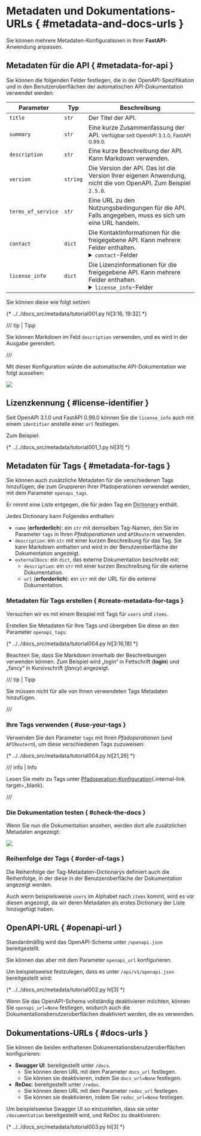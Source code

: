 # Metadaten und Dokumentations-URLs { #metadata-and-docs-urls }

Sie können mehrere Metadaten-Konfigurationen in Ihrer **FastAPI**-Anwendung anpassen.

## Metadaten für die API { #metadata-for-api }

Sie können die folgenden Felder festlegen, die in der OpenAPI-Spezifikation und in den Benutzeroberflächen der automatischen API-Dokumentation verwendet werden:

| Parameter | Typ | Beschreibung |
|------------|------|-------------|
| `title` | `str` | Der Titel der API. |
| `summary` | `str` | Eine kurze Zusammenfassung der API. <small>Verfügbar seit OpenAPI 3.1.0, FastAPI 0.99.0.</small> |
| `description` | `str` | Eine kurze Beschreibung der API. Kann Markdown verwenden. |
| `version` | `string` | Die Version der API. Das ist die Version Ihrer eigenen Anwendung, nicht die von OpenAPI. Zum Beispiel `2.5.0`. |
| `terms_of_service` | `str` | Eine URL zu den Nutzungsbedingungen für die API. Falls angegeben, muss es sich um eine URL handeln. |
| `contact` | `dict` | Die Kontaktinformationen für die freigegebene API. Kann mehrere Felder enthalten. <details><summary><code>contact</code>-Felder</summary><table><thead><tr><th>Parameter</th><th>Typ</th><th>Beschreibung</th></tr></thead><tbody><tr><td><code>name</code></td><td><code>str</code></td><td>Der identifizierende Name der Kontaktperson/Organisation.</td></tr><tr><td><code>url</code></td><td><code>str</code></td><td>Die URL, die auf die Kontaktinformationen verweist. MUSS im Format einer URL vorliegen.</td></tr><tr><td><code>email</code></td><td><code>str</code></td><td>Die E-Mail-Adresse der Kontaktperson/Organisation. MUSS im Format einer E-Mail-Adresse vorliegen.</td></tr></tbody></table></details> |
| `license_info` | `dict` | Die Lizenzinformationen für die freigegebene API. Kann mehrere Felder enthalten. <details><summary><code>license_info</code>-Felder</summary><table><thead><tr><th>Parameter</th><th>Typ</th><th>Beschreibung</th></tr></thead><tbody><tr><td><code>name</code></td><td><code>str</code></td><td><strong>ERFORDERLICH</strong> (wenn eine <code>license_info</code> festgelegt ist). Der für die API verwendete Lizenzname.</td></tr><tr><td><code>identifier</code></td><td><code>str</code></td><td>Ein <a href="https://spdx.org/licenses/" class="external-link" target="_blank">SPDX</a>-Lizenzausdruck für die API. Das Feld <code>identifier</code> und das Feld <code>url</code> schließen sich gegenseitig aus. <small>Verfügbar seit OpenAPI 3.1.0, FastAPI 0.99.0.</small></td></tr><tr><td><code>url</code></td><td><code>str</code></td><td>Eine URL zur Lizenz, die für die API verwendet wird. MUSS im Format einer URL vorliegen.</td></tr></tbody></table></details> |

Sie können diese wie folgt setzen:

{* ../../docs_src/metadata/tutorial001.py hl[3:16, 19:32] *}

/// tip | Tipp

Sie können Markdown im Feld `description` verwenden, und es wird in der Ausgabe gerendert.

///

Mit dieser Konfiguration würde die automatische API-Dokumentation wie folgt aussehen:

<img src="/img/tutorial/metadata/image01.png">

## Lizenzkennung { #license-identifier }

Seit OpenAPI 3.1.0 und FastAPI 0.99.0 können Sie die `license_info` auch mit einem `identifier` anstelle einer `url` festlegen.

Zum Beispiel:

{* ../../docs_src/metadata/tutorial001_1.py hl[31] *}

## Metadaten für Tags { #metadata-for-tags }

Sie können auch zusätzliche Metadaten für die verschiedenen Tags hinzufügen, die zum Gruppieren Ihrer Pfadoperationen verwendet werden, mit dem Parameter `openapi_tags`.

Er nimmt eine Liste entgegen, die für jeden Tag ein <abbr title="Dictionary – Zuordnungstabelle: In anderen Sprachen auch Hash, Map, Objekt, Assoziatives Array genannt">Dictionary</abbr> enthält.

Jedes Dictionary kann Folgendes enthalten:

* `name` (**erforderlich**): ein `str` mit demselben Tag-Namen, den Sie im Parameter `tags` in Ihren *Pfadoperationen* und `APIRouter`n verwenden.
* `description`: ein `str` mit einer kurzen Beschreibung für das Tag. Sie kann Markdown enthalten und wird in der Benutzeroberfläche der Dokumentation angezeigt.
* `externalDocs`: ein `dict`, das externe Dokumentation beschreibt mit:
    * `description`: ein `str` mit einer kurzen Beschreibung für die externe Dokumentation.
    * `url` (**erforderlich**): ein `str` mit der URL für die externe Dokumentation.

### Metadaten für Tags erstellen { #create-metadata-for-tags }

Versuchen wir es mit einem Beispiel mit Tags für `users` und `items`.

Erstellen Sie Metadaten für Ihre Tags und übergeben Sie diese an den Parameter `openapi_tags`:

{* ../../docs_src/metadata/tutorial004.py hl[3:16,18] *}

Beachten Sie, dass Sie Markdown innerhalb der Beschreibungen verwenden können. Zum Beispiel wird „login“ in Fettschrift (**login**) und „fancy“ in Kursivschrift (_fancy_) angezeigt.

/// tip | Tipp

Sie müssen nicht für alle von Ihnen verwendeten Tags Metadaten hinzufügen.

///

### Ihre Tags verwenden { #use-your-tags }

Verwenden Sie den Parameter `tags` mit Ihren *Pfadoperationen* (und `APIRouter`n), um diese verschiedenen Tags zuzuweisen:

{* ../../docs_src/metadata/tutorial004.py hl[21,26] *}

/// info | Info

Lesen Sie mehr zu Tags unter [Pfadoperation-Konfiguration](path-operation-configuration.md#tags){.internal-link target=_blank}.

///

### Die Dokumentation testen { #check-the-docs }

Wenn Sie nun die Dokumentation ansehen, werden dort alle zusätzlichen Metadaten angezeigt:

<img src="/img/tutorial/metadata/image02.png">

### Reihenfolge der Tags { #order-of-tags }

Die Reihenfolge der Tag-Metadaten-Dictionarys definiert auch die Reihenfolge, in der diese in der Benutzeroberfläche der Dokumentation angezeigt werden.

Auch wenn beispielsweise `users` im Alphabet nach `items` kommt, wird es vor diesen angezeigt, da wir deren Metadaten als erstes Dictionary der Liste hinzugefügt haben.

## OpenAPI-URL { #openapi-url }

Standardmäßig wird das OpenAPI-Schema unter `/openapi.json` bereitgestellt.

Sie können das aber mit dem Parameter `openapi_url` konfigurieren.

Um beispielsweise festzulegen, dass es unter `/api/v1/openapi.json` bereitgestellt wird:

{* ../../docs_src/metadata/tutorial002.py hl[3] *}

Wenn Sie das OpenAPI-Schema vollständig deaktivieren möchten, können Sie `openapi_url=None` festlegen, wodurch auch die Dokumentationsbenutzeroberflächen deaktiviert werden, die es verwenden.

## Dokumentations-URLs { #docs-urls }

Sie können die beiden enthaltenen Dokumentationsbenutzeroberflächen konfigurieren:

* **Swagger UI**: bereitgestellt unter `/docs`.
    * Sie können deren URL mit dem Parameter `docs_url` festlegen.
    * Sie können sie deaktivieren, indem Sie `docs_url=None` festlegen.
* **ReDoc**: bereitgestellt unter `/redoc`.
    * Sie können deren URL mit dem Parameter `redoc_url` festlegen.
    * Sie können sie deaktivieren, indem Sie `redoc_url=None` festlegen.

Um beispielsweise Swagger UI so einzustellen, dass sie unter `/documentation` bereitgestellt wird, und ReDoc zu deaktivieren:

{* ../../docs_src/metadata/tutorial003.py hl[3] *}
